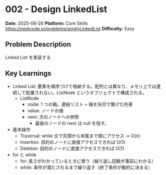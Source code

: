 # 002 - Design LinkedList

**Date:** 2025-06-26
**Platform:** Core Skills https://neetcode.io/problems/singlyLinkedList
**Difficulty:** Easy

## Problem Description

Linked List を実装する

## Key Learnings

- Linked List: 要素を順序づけて格納する。配列とは異なり、メモリ上では連続して配置されない。ListNode というオブジェクトで構成される。
  - ListNode
    - node: 1 つの箱。連結リスト = 箱を矢印で繋げた列車
    - value: ノードの値
    - next: 次のノードへの参照
      - 最後のノードの next は null を指す。
- 基本操作
  - Traversal: while 文で先頭から末尾まで順にアクセス -> O(n)
  - Insertion: 目的のノードに直接アクセスできれば O(1)
  - Deletion: 目的のノードに直接アクセスできれば O(1)
- for と while
  - for: 長さがわかっているときに使う（繰り返し回数が事前にわかる）
  - while: 条件が満たされるまで繰り返す（終了条件が動的に決まる）

